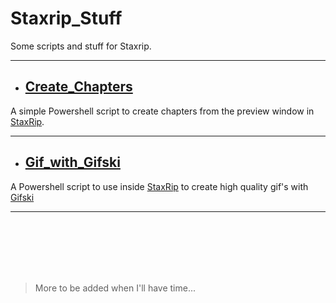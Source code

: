 # Staxrip_Stuff
Some scripts and stuff for Staxrip.

---
   - ## [Create_Chapters](https://github.com/jalba69/Staxrip_Stuff/tree/master/Create_Chapters)
  
 A simple Powershell script to create chapters from the preview window in [StaxRip](https://github.com/staxrip/staxrip).
 
---
- ## [Gif_with_Gifski](https://github.com/jalba69/Staxrip_Stuff/tree/master/Create_Chapters)

A Powershell script to use inside [StaxRip](https://github.com/staxrip/staxrip) to create high quality gif's with [Gifski](https://github.com/ImageOptim/gifski)

---
<br/>
<br/>
<br/>
<br/>
<br/>

>More to be added when I'll have time...
